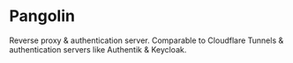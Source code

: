 # Pangolin

Reverse proxy & authentication server. Comparable to Cloudflare Tunnels & authentication servers like Authentik & Keycloak.
